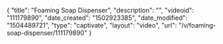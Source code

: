 {
    "title": "Foaming Soap Dispenser",
    "description": "",
    "videoid": "111179890",
    "date_created": "1502923385",
    "date_modified": "1504489721",
    "type": "captivate",
    "layout": "video",
    "url": "\/v\/foaming-soap-dispenser\/111179890"
}